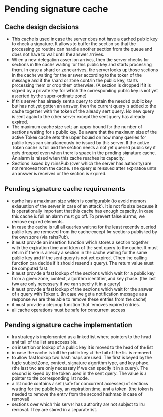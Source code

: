 # Pending signature cache

## Cache design decisions
- This cache is used in case the server does not have a cached public key to check a signature. It
  allows to buffer the section so that the processing go routine can handle another section from the
  queue and does not have to wait until the answer arrives.
- When a new delegation assertion arrives, then the server checks for sections in the cache waiting
  for this public key and starts processing them. In case a shard or zone arrives, the server looks
  up those sections in the cache waiting for the answer according to the token of the message and if
  the shard or zone contain the public key, starts processing them or drop them otherwise. (A
  section is dropped if it is signed by a private key for which the corresponding public key is not
  yet asserted by the super-ordinate zone)
- If this server has already sent a query to obtain the needed public key but has not yet gotten an
  answer, then the current query is added to the cache together with the token of the already sent
  query. No new query is sent again to the other server except the sent query has already expired.
- The maximum cache size sets an upper bound for the number of sections waiting for a public key. Be
  aware that the maximum size of the active Token cache sets the upper bound on how many queries for
  public keys can simultaneously be issued by this server. If the active Token cache is full and the
  section needs a not yet queried public key it gets dropped even when there is space in the pending
  signature cache. An alarm is raised when this cache reaches its capacity.
- Sections issued by rainsPub (over which the server has authority) are not removed from the cache.
  The query is reissued after expiration until an answer is received or the section is expired.

## Pending signature cache requirements
- cache has a maximum size which is configurable (to avoid memory exhaustion of the server in case
  of an attack). It is not fix size because it is operationally important that this cache has enough
  capacity. In case this cache is full an alarm must go off. To prevent false alarms, we remove
  expired elements.
- In case the cache is full all queries waiting for the least recently queried public key are
  removed from the cache except for sections published by the own zone (via rainsPub).
- it must provide an insertion function which stores a section together with the expiration time and
  token of the sent query to the cache. It must return if there is already a section in the cache
  waiting for the same public key and if the sent query is not yet expired. (Then the calling
  function can decide if it should resend a query). The return value must be computed fast.
- it must provide a fast lookup of the sections which wait for a public key from a given zone,
  context, algorithm identifier, and key phase. (the last two are only necessary if we can specify
  it in a query)
- it must provide a fast lookup of the sections which wait for the answer of a query with Token t.
  (In case we get a notification message as a response we are then able to remove these entries from
  the cache)
- it must provide a cleanup function that removes expired entries.
- all cache operations must be safe for concurrent access

## Pending signature cache implementation
- lru strategy is implemented as a linked list where pointers to the head and tail of the list are
  accessible.
- on insertion or lookup of a public key it is moved to the head of the list
- in case the cache is full the public key at the tail of the list is removed.
- to allow fast lookup two hash maps are used. The first is keyed by the tuple subjectZone, context,
  signature algorithm type, and key phase. (the last two are only necessary if we can specify it in
  a query). The second is keyed by the token used in the sent query. The value is a pointer to the
  corresponding list node.
- a list node contains a set (safe for concurrent accesses) of sections waiting for the public key,
  an expiration time, and a token. (the token is needed to remove the entry from the second hashmap
  in case of removal)
- sections over which this server has authority are not subject to lru removal. They are stored in a
  separate list.
